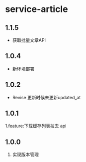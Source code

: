 # service-article

## 1.1.5
- 获取批量文章API

## 1.0.4
- 新环境部署

## 1.0.2
- Revise 更新时候未更新updated_at

## 1.0.1
1.feature:下载缓存列表拉去 api

## 1.0.0
1. 实现版本管理
